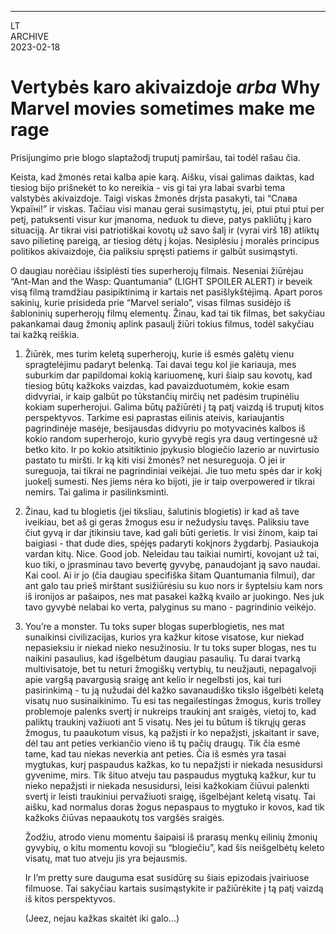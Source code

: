 ---

LT  
ARCHIVE  
2023-02-18

# Vertybės karo akivaizdoje _arba_ Why Marvel movies sometimes make me rage

Prisijungimo prie blogo slaptažodį truputį pamiršau, tai todėl rašau čia.

Keista, kad žmonės retai kalba apie karą. Aišku, visai galimas daiktas, kad tiesiog bijo prišnekėt to ko nereikia - vis gi tai yra labai svarbi tema valstybės akivaizdoje. Taigi viskas žmonės drįsta pasakyti, tai “Слава Україні!” ir viskas. Tačiau visi manau gerai susimąstytų, jei, ptui ptui ptui per petį, patuksenti visur kur įmanoma, neduok tu dieve, patys pakliūtų į karo situaciją. Ar tikrai visi patriotiškai kovotų už savo šalį ir (vyrai virš 18) atliktų savo pilietinę pareigą, ar tiesiog dėtų į kojas. Nesiplėsiu į moralės principus politikos akivaizdoje, čia paliksiu spręsti patiems ir galbūt susimąstyti.

O daugiau norėčiau išsiplėsti ties superherojų filmais. Neseniai žiūrėjau “Ant-Man and the Wasp: Quantumania” (LIGHT SPOILER ALERT) ir beveik visą filmą tramdžiau pasipiktinimą ir kartais net pasišlykštėjimą. Apart poros sakinių, kurie prisideda prie “Marvel serialo”, visas filmas susidėjo iš šabloninių superherojų filmų elementų. Žinau, kad tai tik filmas, bet sakyčiau pakankamai daug žmonių aplink pasaulį žiūri tokius filmus, todėl sakyčiau tai kažką reiškia.

1. Žiūrėk, mes turim keletą superherojų, kurie iš esmės galėtų vienu spragtelėjimu padaryt belenką. Tai davai tegu kol jie kariauja, mes suburkim dar papildomai kokią kariuomenę, kuri šiaip sau kovotų, kad tiesiog būtų kažkoks vaizdas, kad pavaizduotumėm, kokie esam didvyriai, ir kaip galbūt po tūkstančių mirčių net padėsim trupinėliu kokiam superherojui. Galima būtų pažiūrėti į tą patį vaizdą iš truputį kitos perspektyvos. Tarkime esi paprastas eilinis ateivis, kariaujantis pagrindinėje masėje, besijausdas didvyriu po motyvacinės kalbos iš kokio random superherojo, kurio gyvybė regis yra daug vertingesnė už betko kito. Ir po kokio atsitiktinio įpykusio blogiečio lazerio ar nuvirtusio pastato tu miršti. Ir ką kiti visi žmonės? net nesureguoja. O jei ir sureguoja, tai tikrai ne pagrindiniai veikėjai. Jie tuo metu spės dar ir kokį juokelį sumesti. Nes jiems nėra ko bijoti, jie ir taip overpowered ir tikrai nemirs. Tai galima ir pasilinksminti.

2. Žinau, kad tu blogietis (jei tiksliau, šalutinis blogietis) ir kad aš tave iveikiau, bet aš gi geras žmogus esu ir nežudysiu tavęs. Paliksiu tave čiut gyvą ir dar įtikinsiu tave, kad gali būti gerietis. Ir visi žinom, kaip tai baigiasi - that dude dies, spėjęs padaryti kokįnors žygdarbį. Pasiaukoja vardan kitų. Nice. Good job. Neleidau tau taikiai numirti, kovojant už tai, kuo tiki, o įprasminau tavo bevertę gyvybę, panaudojant ją savo naudai. Kai cool. Ai ir jo (čia daugiau specifiška šitam Quantumania filmui), dar ant galo tau prieš mirštant susižiūrėsiu su kuo nors ir šyptelsiu kam nors iš ironijos ar pašaipos, nes mat pasakei kažką kvailo ar juokingo. Nes juk tavo gyvybė nelabai ko verta, palyginus su mano - pagrindinio veikėjo.

3. You’re a monster. Tu toks super blogas superblogietis, nes mat sunaikinsi civilizacijas, kurios yra kažkur kitose visatose, kur niekad nepasieksiu ir niekad nieko nesužinosiu. Ir tu toks super blogas, nes tu naikini pasaulius, kad išgelbėtum daugiau pasaulių. Tu darai tvarką multivisatoje, bet tu neturi žmogiškų vertybių, tu neužjauti, nepagalvoji apie vargšą pavargusią sraigę ant kelio ir negelbsti jos, kai turi pasirinkimą - tu ją nužudai dėl kažko savanaudiško tikslo išgelbėti keletą visatų nuo susinaikinimo. Tu esi tas negailestingas žmogus, kuris trolley problemoje palenks svertį ir nukreips traukinį ant sraigės, vietoj to, kad paliktų traukinį važiuoti ant 5 visatų. Nes jei tu būtum iš tikrųjų geras žmogus, tu paaukotum visus, ką pažįsti ir ko nepažįsti, įskaitant ir save, dėl tau ant peties verkiančio vieno iš tų pačių draugų. Tik čia esmė tame, kad tau niekas neverkia ant peties. Čia iš esmės yra tasai mygtukas, kurį paspaudus kažkas, ko tu nepažįsti ir niekada nesusidursi gyvenime, mirs. Tik šituo atveju tau paspaudus mygtuką kažkur, kur tu nieko nepažįsti ir niekada nesusidursi, leisi kažkokiam čiūvui palenkti svertį ir leisti traukiniui pervažiuoti sraigę, išgelbėjant keletą visatų. Tai aišku, kad normalus doras žogus nepaspaus to mygtuko ir kovos, kad tik kažkoks čiūvas nepaaukotų tos vargšės sraigės.

   Žodžiu, atrodo vienu momentu šaipaisi iš prarasų menkų eilinių žmonių gyvybių, o kitu momentu kovoji su “blogiečiu”, kad šis neišgelbėtų keleto visatų, mat tuo atveju jis yra bejausmis.

   Ir I’m pretty sure dauguma esat susidūrę su šiais epizodais įvairiuose filmuose. Tai sakyčiau kartais susimąstykite ir pažiūrėkite į tą patį vaizdą iš kitos perspektyvos.

   (Jeez, nejau kažkas skaitėt iki galo…)
